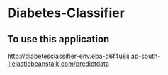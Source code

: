 # Diabetes-Classifier

## To use this application

http://diabetesclassifier-env.eba-d6f4u8ij.ap-south-1.elasticbeanstalk.com/predictdata
